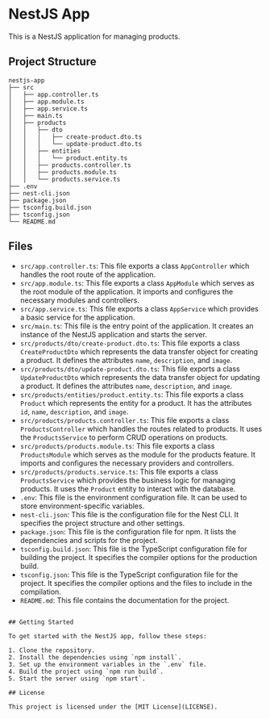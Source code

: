 # NestJS App

This is a NestJS application for managing products.

## Project Structure

```
nestjs-app
├── src
│   ├── app.controller.ts
│   ├── app.module.ts
│   ├── app.service.ts
│   ├── main.ts
│   ├── products
│   │   ├── dto
│   │   │   ├── create-product.dto.ts
│   │   │   └── update-product.dto.ts
│   │   ├── entities
│   │   │   └── product.entity.ts
│   │   ├── products.controller.ts
│   │   ├── products.module.ts
│   │   └── products.service.ts
├── .env
├── nest-cli.json
├── package.json
├── tsconfig.build.json
├── tsconfig.json
└── README.md
```

## Files

- `src/app.controller.ts`: This file exports a class `AppController` which handles the root route of the application.
- `src/app.module.ts`: This file exports a class `AppModule` which serves as the root module of the application. It imports and configures the necessary modules and controllers.
- `src/app.service.ts`: This file exports a class `AppService` which provides a basic service for the application.
- `src/main.ts`: This file is the entry point of the application. It creates an instance of the NestJS application and starts the server.
- `src/products/dto/create-product.dto.ts`: This file exports a class `CreateProductDto` which represents the data transfer object for creating a product. It defines the attributes `name`, `description`, and `image`.
- `src/products/dto/update-product.dto.ts`: This file exports a class `UpdateProductDto` which represents the data transfer object for updating a product. It defines the attributes `name`, `description`, and `image`.
- `src/products/entities/product.entity.ts`: This file exports a class `Product` which represents the entity for a product. It has the attributes `id`, `name`, `description`, and `image`.
- `src/products/products.controller.ts`: This file exports a class `ProductsController` which handles the routes related to products. It uses the `ProductsService` to perform CRUD operations on products.
- `src/products/products.module.ts`: This file exports a class `ProductsModule` which serves as the module for the products feature. It imports and configures the necessary providers and controllers.
- `src/products/products.service.ts`: This file exports a class `ProductsService` which provides the business logic for managing products. It uses the `Product` entity to interact with the database.
- `.env`: This file is the environment configuration file. It can be used to store environment-specific variables.
- `nest-cli.json`: This file is the configuration file for the Nest CLI. It specifies the project structure and other settings.
- `package.json`: This file is the configuration file for npm. It lists the dependencies and scripts for the project.
- `tsconfig.build.json`: This file is the TypeScript configuration file for building the project. It specifies the compiler options for the production build.
- `tsconfig.json`: This file is the TypeScript configuration file for the project. It specifies the compiler options and the files to include in the compilation.
- `README.md`: This file contains the documentation for the project.
```

## Getting Started

To get started with the NestJS app, follow these steps:

1. Clone the repository.
2. Install the dependencies using `npm install`.
3. Set up the environment variables in the `.env` file.
4. Build the project using `npm run build`.
5. Start the server using `npm start`.

## License

This project is licensed under the [MIT License](LICENSE).
```
```
